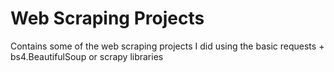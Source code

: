 # Web Scraping Projects

Contains some of the web scraping projects I did using the basic requests + bs4.BeautifulSoup or scrapy libraries